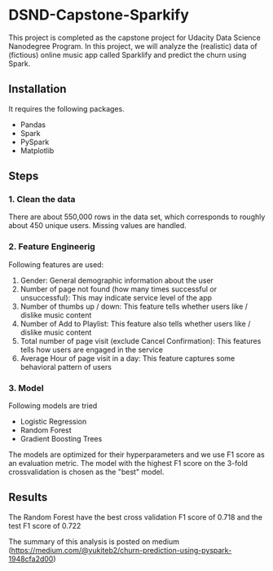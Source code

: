 # DSND-Capstone-Sparkify
This project is completed as the capstone project for Udacity Data Science Nanodegree Program. In this project, we will analyze the (realistic) data of (fictious) online music app called Sparklify and predict the churn using Spark.

## Installation
It requires the following packages.

- Pandas
- Spark
- PySpark
- Matplotlib

## Steps

### 1. Clean the data
There are about 550,000 rows in the data set, which corresponds to roughly about 450 unique users. Missing values are handled.

### 2. Feature Engineerig
Following features are used:

1. Gender: General demographic information about the user
2. Number of page not found (how many times successful or unsuccessful): This may indicate service level of the app
3. Number of thumbs up / down: This feature tells whether users like / dislike music content
4. Number of Add to Playlist: This feature also tells whether users like / dislike music content
5. Total number of page visit (exclude Cancel Confirmation): This features tells how users are engaged in the service
6. Average Hour of page visit in a day: This feature captures some behavioral pattern of users

### 3. Model
Following models are tried

- Logistic Regression
- Random Forest
- Gradient Boosting Trees

The models are optimized for their hyperparameters and we use F1 score as an evaluation metric.
The model with the highest F1 score on the 3-fold crossvalidation is chosen as the "best" model.

## Results
The Random Forest have the best cross validation F1 score of 0.718 and the test F1 score of 0.722

The summary of this analysis is posted on medium (https://medium.com/@yukiteb2/churn-prediction-using-pyspark-1948cfa2d00)

